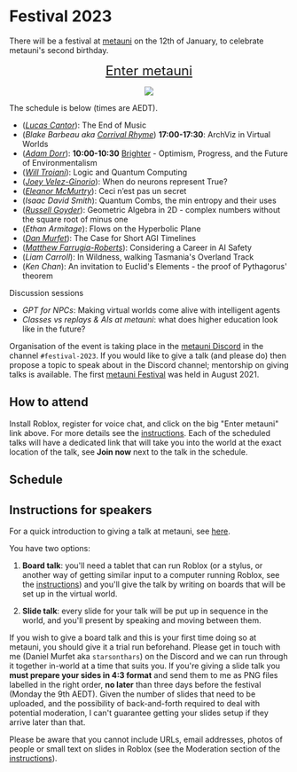 # Festival 2023

There will be a festival at [metauni](https://www.metauni.org) on the 12th of January, to celebrate metauni's second birthday.

<p align="center">
  <span style="font-size:x-large;"><a target="_blank" href="https://www.roblox.com/games/8165217582/The-Rising-Sea">Enter metauni</a></span>
</p>

<p align="center">
<img src="https://user-images.githubusercontent.com/320329/201472401-d4fa2fc7-e83d-4958-9585-a1f8c5f96948.png">
</p>

The schedule is below (times are AEDT).

* (*[Lucas Cantor](https://www.lucascantormusic.com)*): The End of Music
* (*Blake Barbeau aka [Corrival Rhyme](https://twitter.com/CorrivalRhyme)*) **17:00-17:30**: ArchViz in Virtual Worlds
* (*[Adam Dorr](https://adamdorr.com)*): **10:00-10:30** [Brighter](https://a.co/d/aNprf06) - Optimism, Progress, and the Future of Environmentalism
* (*[Will Troiani](https://williamtroiani.github.io)*): Logic and Quantum Computing
* (*[Joey Velez-Ginorio](https://www.seas.upenn.edu/~joeyv/)*): When do neurons represent True?
* (*[Eleanor McMurtry](https://lnor.net)*): Ceci n’est pas un secret
* (*Isaac David Smith*): Quantum Combs, the min entropy and their uses
* (*[Russell Goyder](https://www.linkedin.com/in/russell-goyder/)*): Geometric Algebra in 2D - complex numbers without the square root of minus one
* (*Ethan Armitage*): Flows on the Hyperbolic Plane
* (*[Dan Murfet](http://therisingsea.org)*): The Case for Short AGI Timelines
* (*[Matthew Farrugia-Roberts](https://far.in.net)*): Considering a Career in AI Safety
* (*Liam Carroll*): In Wildness, walking Tasmania's Overland Track
* (*Ken Chan*): An invitation to Euclid's Elements - the proof of Pythagorus' theorem

Discussion sessions

* *GPT for NPCs*: Making virtual worlds come alive with intelligent agents
* *Classes vs replays & AIs at metauni*: what does higher education look like in the future?

Organisation of the event is taking place in the [metauni Discord](https://discord.gg/9yBaAxPSK8) in the channel `#festival-2023`. If you would like to give a talk (and please do) then propose a topic to speak about in the Discord channel; mentorship on giving talks is available. The first [metauni Festival](https://metauni.org/posts/festival/festival) was held in August 2021.

## How to attend

Install Roblox, register for voice chat, and click on the big "Enter metauni" link above. For more details see the [instructions](https://metauni.org/posts/instructions/instructions). Each of the scheduled talks will have a dedicated link that will take you into the world at the exact location of the talk, see **Join now** next to the talk in the schedule.

## Schedule



## Instructions for speakers

For a quick introduction to giving a talk at metauni, see [here](https://metauni.org/posts/instructions/instructions-admin).

You have two options:

1. **Board talk**: you'll need a tablet that can run Roblox (or a stylus, or another way of getting similar input to a computer running Roblox, see the [instructions](https://metauni.org/posts/instructions/instructions)) and you'll give the talk by writing on boards that will be set up in the virtual world.

2. **Slide talk**: every slide for your talk will be put up in sequence in the world, and you'll present by speaking and moving between them.

If you wish to give a board talk and this is your first time doing so at metauni, you should give it a trial run beforehand. Please get in touch with me (Daniel Murfet aka `starsonthars`) on the Discord and we can run through it together in-world at a time that suits you. If you're giving a slide talk you **must prepare your sides in 4:3 format** and send them to me as PNG files labelled in the right order, **no later** than three days before the festival (Monday the 9th AEDT). Given the number of slides that need to be uploaded, and the possibility of back-and-forth required to deal with potential moderation, I can't guarantee getting your slides setup if they arrive later than that.

Please be aware that you cannot include URLs, email addresses, photos of people or small text on slides in Roblox (see the Moderation section of the [instructions](https://metauni.org/posts/instructions/instructions-admin)).
